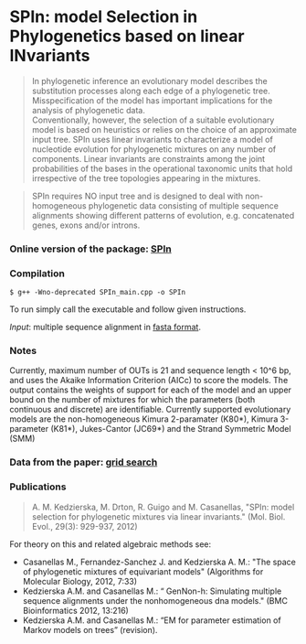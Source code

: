 # SPIn: model Selection in Phylogenetics based on linear INvariants 

> In phylogenetic inference an evolutionary model describes the substitution processes  along each edge of a phylogenetic tree. Misspecification of the model has important implications for the analysis of phylogenetic data.  
> Conventionally, however, the selection of a suitable evolutionary model is based on heuristics or relies on the choice of an approximate input tree. SPIn uses linear invariants to characterize a model of nucleotide evolution for phylogenetic mixtures on any number of components.   Linear invariants are constraints among the joint probabilities of the bases in the operational taxonomic units that hold irrespective of the tree topologies appearing in the mixtures.

> SPIn requires NO input tree and is designed to deal with non-homogeneous phylogenetic data consisting of multiple sequence alignments showing different patterns of evolution, e.g.  concatenated genes, exons and/or introns.  


### Online version of the package: [SPIn]

### Compilation
```
$ g++ -Wno-deprecated SPIn_main.cpp -o SPIn
```

To run simply call the executable and follow given instructions.

*Input*: multiple sequence alignment in [fasta format]. 
### Notes
Currently, maximum number of OUTs is 21 and sequence length < 10^6 bp, and uses the Akaike Information Criterion (AICc) to score the models. The output contains the weights of support for each of the model and an upper bound on the number of mixtures for which the parameters (both continuous and discrete) are identifiable. Currently supported evolutionary models are the non-homogeneous Kimura 2-paramater (K80*),  Kimura 3-parameter (K81*), Jukes-Cantor (JC69*) and the Strand Symmetric Model (SMM)

### Data from the paper: [grid search]

### Publications
>A. M. Kedzierska, M. Drton, R. Guigo and M. Casanellas, "SPIn: model selection for phylogenetic mixtures via linear invariants." (Mol. Biol. Evol., 29(3): 929-937, 2012)

For theory on this and related algebraic methods see:
* Casanellas M., Fernandez-Sanchez J. and Kedzierska A. M.: "The space of phylogenetic mixtures of equivariant models" (Algorithms for Molecular Biology,
2012, 7:33)
* Kedzierska A.M. and Casanellas M.: “ GenNon-h: Simulating multiple sequence alignments under the nonhomogeneous dna models." (BMC Bioinformatics 2012, 13:216)
*  Kedzierska A.M. and Casanellas M.: “EM for parameter estimation of Markov models on trees” (revision).

[SPIn]: <http://genome.crg.es/cgi-bin/phylo_mod_sel/AlgModelSelection.pl>
[fasta format]: <http://blast.ncbi.nlm.nih.gov/blastcgihelp.shtml>
[grid search]: <http://genome.crg.es/phylo_mod/DATA_SPIn/>
